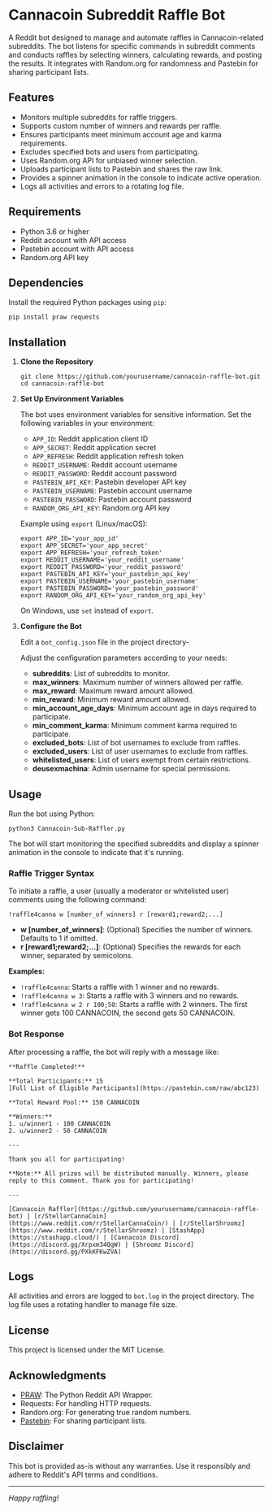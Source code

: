 # Cannacoin Subreddit Raffle Bot

A Reddit bot designed to manage and automate raffles in Cannacoin-related subreddits. The bot listens for specific commands in subreddit comments and conducts raffles by selecting winners, calculating rewards, and posting the results. It integrates with Random.org for randomness and Pastebin for sharing participant lists.

## Features

- Monitors multiple subreddits for raffle triggers.
- Supports custom number of winners and rewards per raffle.
- Ensures participants meet minimum account age and karma requirements.
- Excludes specified bots and users from participating.
- Uses Random.org API for unbiased winner selection.
- Uploads participant lists to Pastebin and shares the raw link.
- Provides a spinner animation in the console to indicate active operation.
- Logs all activities and errors to a rotating log file.

## Requirements

- Python 3.6 or higher
- Reddit account with API access
- Pastebin account with API access
- Random.org API key

## Dependencies

Install the required Python packages using `pip`:

```
pip install praw requests
```

## Installation

1. **Clone the Repository**

   ```
   git clone https://github.com/yourusername/cannacoin-raffle-bot.git
   cd cannacoin-raffle-bot
   ```

2. **Set Up Environment Variables**

   The bot uses environment variables for sensitive information. Set the following variables in your environment:

   - `APP_ID`: Reddit application client ID
   - `APP_SECRET`: Reddit application secret
   - `APP_REFRESH`: Reddit application refresh token
   - `REDDIT_USERNAME`: Reddit account username
   - `REDDIT_PASSWORD`: Reddit account password
   - `PASTEBIN_API_KEY`: Pastebin developer API key
   - `PASTEBIN_USERNAME`: Pastebin account username
   - `PASTEBIN_PASSWORD`: Pastebin account password
   - `RANDOM_ORG_API_KEY`: Random.org API key

   Example using `export` (Linux/macOS):

   ```
   export APP_ID='your_app_id'
   export APP_SECRET='your_app_secret'
   export APP_REFRESH='your_refresh_token'
   export REDDIT_USERNAME='your_reddit_username'
   export REDDIT_PASSWORD='your_reddit_password'
   export PASTEBIN_API_KEY='your_pastebin_api_key'
   export PASTEBIN_USERNAME='your_pastebin_username'
   export PASTEBIN_PASSWORD='your_pastebin_password'
   export RANDOM_ORG_API_KEY='your_random_org_api_key'
   ```

   On Windows, use `set` instead of `export`.

3. **Configure the Bot**

   Edit a `bot_config.json` file in the project directory-

   Adjust the configuration parameters according to your needs:

   - **subreddits**: List of subreddits to monitor.
   - **max_winners**: Maximum number of winners allowed per raffle.
   - **max_reward**: Maximum reward amount allowed.
   - **min_reward**: Minimum reward amount allowed.
   - **min_account_age_days**: Minimum account age in days required to participate.
   - **min_comment_karma**: Minimum comment karma required to participate.
   - **excluded_bots**: List of bot usernames to exclude from raffles.
   - **excluded_users**: List of user usernames to exclude from raffles.
   - **whitelisted_users**: List of users exempt from certain restrictions.
   - **deusexmachina**: Admin username for special permissions.

## Usage

Run the bot using Python:

```
python3 Cannacoin-Sub-Raffler.py
```

The bot will start monitoring the specified subreddits and display a spinner animation in the console to indicate that it's running.

### Raffle Trigger Syntax

To initiate a raffle, a user (usually a moderator or whitelisted user) comments using the following command:

```
!raffle4canna w [number_of_winners] r [reward1;reward2;...]
```

- **w [number_of_winners]**: (Optional) Specifies the number of winners. Defaults to 1 if omitted.
- **r [reward1;reward2;...]**: (Optional) Specifies the rewards for each winner, separated by semicolons.

**Examples:**

- `!raffle4canna`: Starts a raffle with 1 winner and no rewards.
- `!raffle4canna w 3`: Starts a raffle with 3 winners and no rewards.
- `!raffle4canna w 2 r 100;50`: Starts a raffle with 2 winners. The first winner gets 100 CANNACOIN, the second gets 50 CANNACOIN.

### Bot Response

After processing a raffle, the bot will reply with a message like:

```
**Raffle Completed!**

**Total Participants:** 15
[Full List of Eligible Participants](https://pastebin.com/raw/abc123)

**Total Reward Pool:** 150 CANNACOIN

**Winners:**
1. u/winner1 - 100 CANNACOIN
2. u/winner2 - 50 CANNACOIN

---

Thank you all for participating!

**Note:** All prizes will be distributed manually. Winners, please reply to this comment. Thank you for participating!

---

[Cannacoin Raffler](https://github.com/yourusername/cannacoin-raffle-bot) | [r/StellarCannaCoin](https://www.reddit.com/r/StellarCannaCoin/) | [r/StellarShroomz](https://www.reddit.com/r/StellarShroomz) | [StashApp](https://stashapp.cloud/) | [Cannacoin Discord](https://discord.gg/Xrpxm34QgW) | [Shroomz Discord](https://discord.gg/PXkKFKwZVA)
```

## Logs

All activities and errors are logged to `bot.log` in the project directory. The log file uses a rotating handler to manage file size.

## License

This project is licensed under the MIT License.

## Acknowledgments

- [PRAW](https://praw.readthedocs.io/): The Python Reddit API Wrapper.
- Requests: For handling HTTP requests.
- Random.org: For generating true random numbers.
- [Pastebin](https://pastebin.com/api): For sharing participant lists.

## Disclaimer

This bot is provided as-is without any warranties. Use it responsibly and adhere to Reddit's API terms and conditions.

------

*Happy raffling!*
